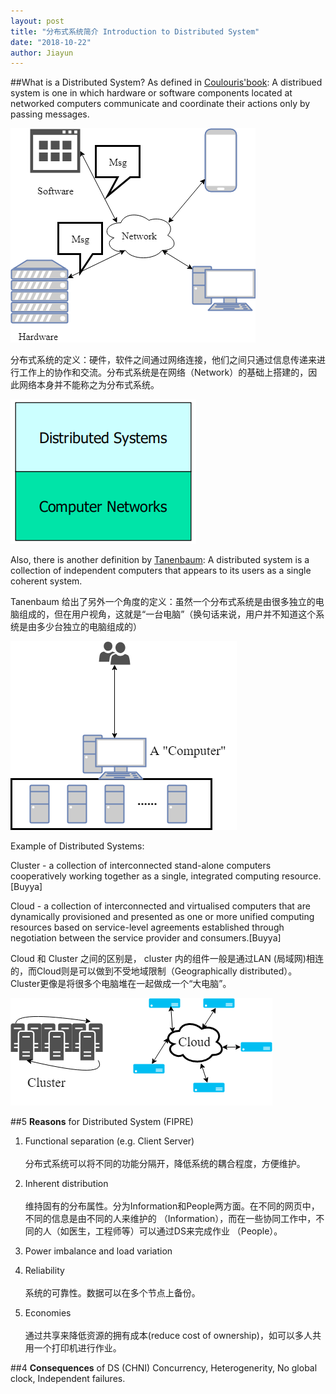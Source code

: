 ```yaml
---
layout: post
title: "分布式系统简介 Introduction to Distributed System"
date: "2018-10-22"
author: Jiayun
---
```


##What is a Distributed System?
As defined in [Coulouris'book](http://www.gecg.in/papers/ds5thedn.pdf):
A distribued system is one in which hardware or software components located at networked computers communicate and coordinate their actions only by passing messages.

![Distributed System](/assets/ds_concept.png)

分布式系统的定义：硬件，软件之间通过网络连接，他们之间只通过信息传递来进行工作上的协作和交流。分布式系统是在网络（Network）的基础上搭建的，因此网络本身并不能称之为分布式系统。

![network](/assets/network.png)

Also, there is another definition by [Tanenbaum](http://barbie.uta.edu/~jli/Resources/MapReduce&Hadoop/Distributed%20Systems%20Principles%20and%20Paradigms.pdf): A distributed system is a collection of independent computers that
appears to its users as a single coherent system.

Tanenbaum 给出了另外一个角度的定义：虽然一个分布式系统是由很多独立的电脑组成的，但在用户视角，这就是“一台电脑”（换句话来说，用户并不知道这个系统是由多少台独立的电脑组成的）

![Distributed System](/assets/ds_concept_2.png)

Example of Distributed Systems:

Cluster - a collection of interconnected stand-alone computers cooperatively
working together as a single, integrated computing resource. [Buyya]

Cloud - a collection of
interconnected and virtualised computers that are dynamically
provisioned and presented as one or more unified computing
resources based on service-level agreements established through
negotiation between the service provider and consumers.[Buyya]

Cloud 和 Cluster 之间的区别是， cluster 内的组件一般是通过LAN (局域网)相连的，而Cloud则是可以做到不受地域限制（Geographically distributed）。Cluster更像是将很多个电脑堆在一起做成一个“大电脑”。

![Distributed System](/assets/cluster_cloud.png)

##5 **Reasons** for Distributed System (FIPRE)

1.  Functional separation (e.g. Client Server) <br><br>
分布式系统可以将不同的功能分隔开，降低系统的耦合程度，方便维护。<br>

2.  Inherent distribution <br><br>
维持固有的分布属性。分为Information和People两方面。在不同的网页中，不同的信息是由不同的人来维护的 （Information），而在一些协同工作中，不同的人（如医生，工程师等）可以通过DS来完成作业 （People）。

3.  Power imbalance and load variation

4.  Reliability<br><br>
系统的可靠性。数据可以在多个节点上备份。

5.  Economies<br><br>
通过共享来降低资源的拥有成本(reduce cost of ownership)，如可以多人共用一个打印机进行作业。

##4 **Consequences** of DS (CHNI)
Concurrency, Heterogenerity, No global clock, Independent failures.
